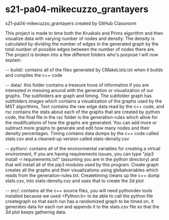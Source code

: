 # s21-pa04-mikecuzzo_grantayers
s21-pa04-mikecuzzo_grantayers created by GitHub Classroom

This project is made to time both the Kruskals and Prims algorithm and then visualize data with varying number of nodes and density. The density is calculated by dividing the number of edges in the generated graph by the total number of possible edges between the number of nodes there are. 
The project is broken into a few different folders who's purpose I will now explain: 
 
 -- build/: contains all of the files generated by CMakeLists.txt when it builds and compiles the c++ code
 
 -- data/: this folder contains a treasure trove of information if you are interested in messing around with the generation or visualization of our graphs. The subfolders are graph and timing. The subfolder graph has subfolders images which contains a visualization of the graphs used by the MST algorithms, Text contains the raw edge data read by the c++ code, and rsc contains the stats about each of the graphs that are created by python code, the final file in the rsc folder is the generation-rules which allow for the modifications of how the graphs are generated. You can add more or subtract more graphs to generate and edit how many nodes and their density percentages. Timing contains data dumps by the c++ code called stats.csv and a cleaned-up version called stats-density.csv

-- python/: contains all of the environmental variables for creating a virtual environment, if you are having requirements issues, you can type "pip3 install -r requirements.txt"  (assuming you are in the python directory) and that will install all of the pip3 modules used by this program. Create graph creates all the graphs and their visualizations using globalvariables which reads from the generation-rules.txt. Createtiming cleans up the c++ dump stats.csv, into stats-density.csv and uses that to create the 3d plot

-- src/: contains all the c++ source files, you will need pythondev tools installed because we used <Python.h> to be able to call the python file creategraph so that each run has a randomized graph to be timed on, it generates data for each run and appends it to the stats.csv file so that the 3d plot keeps gathering data.
 
